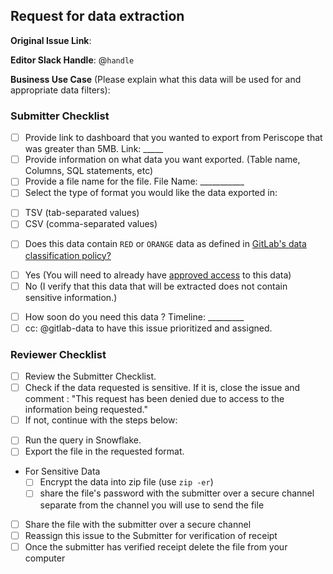 ## Request for data extraction

<!--
Please complete all items. Ask questions in the #data slack channel
--->

**Original Issue Link**:
<!--
If none, please include a description
--->

**Editor Slack Handle**: @`handle`

**Business Use Case** (Please explain what this data will be used for and appropriate data filters): 


### Submitter Checklist
* [ ]  Provide link to dashboard that you wanted to export from Periscope that was greater than 5MB. Link: _____ 
* [ ]  Provide information on what data you want exported. (Table name, Columns, SQL statements, etc)
* [ ]  Provide a file name for the file. File Name: ___________ 
* [ ]  Select the type of format you would like the data exported in: 
  - [ ] TSV (tab-separated values)
  - [ ] CSV (comma-separated values)
* [ ]  Does this data contain `RED` or `ORANGE` data as defined in [GitLab's data classification policy?](https://about.gitlab.com/handbook/engineering/security/data-classification-policy.html#data-classification-levels)
  - [ ] Yes (You will need to already have [approved access](https://about.gitlab.com/handbook/business-ops/it-ops-team/access-requests/) to this data) 
  - [ ] No (I verify that this data that will be extracted does not contain sensitive information.)
* [ ]  How soon do you need this data ? Timeline: _________
* [ ]  cc: @gitlab-data to have this issue prioritized and assigned.  

  ### Reviewer Checklist 
* [ ]  Review the Submitter Checklist. 
* [ ]  Check if the data requested is sensitive. If it is, close the issue and comment : "This request has been denied due to access to the information being requested." 
* [ ]  If not, continue with the steps below: 
  - [ ] Run the query in Snowflake. 
  - [ ] Export the file in the requested format. 
  - For Sensitive Data
    - [ ] Encrypt the data into zip file (use `zip -er`)
    - [ ] share the file's password with the submitter over a secure channel separate from the channel you will use to send the file
  - [ ] Share the file with the submitter over a secure channel
  - [ ] Reassign this issue to the Submitter for verification of receipt 
  - [ ] Once the submitter has verified receipt delete the file from your computer
